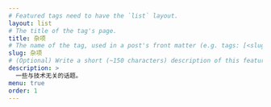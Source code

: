 ```yaml
---
# Featured tags need to have the `list` layout.
layout: list
# The title of the tag's page.
title: 杂项
# The name of the tag, used in a post's front matter (e.g. tags: [<slug>]).
slug: 杂项
# (Optional) Write a short (~150 characters) description of this featured tag.
description: >
  一些与技术无关的话题。
menu: true
order: 1
---
```

